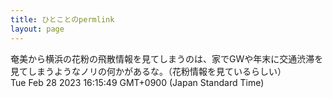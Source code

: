 ```yaml
---
title: ひとことのpermlink
layout: page
---
```

<div class="box" dt="1677568549613">
  奄美から横浜の花粉の飛散情報を見てしまうのは、家でGWや年末に交通渋滞を見てしまうようなノリの何かがあるな。（花粉情報を見ているらしい）
  <div class="content is-small">Tue Feb 28 2023 16:15:49 GMT+0900 (Japan Standard Time)</div>
</div>
